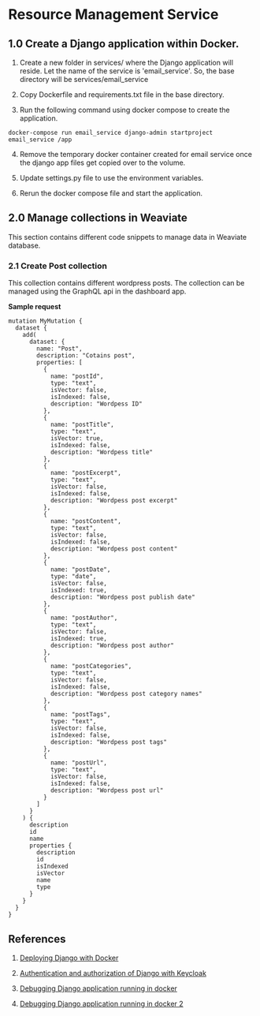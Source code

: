 # Resource Management Service


## 1.0 Create a Django application within Docker.

1. Create a new folder in services/ where the Django application will reside. Let the name of the service is 'email_service'. So, the base directory will be services/email_service

2. Copy Dockerfile and requirements.txt file in the base directory.

3. Run the following command using docker compose to create the application.

```
docker-compose run email_service django-admin startproject email_service /app
```

4. Remove the temporary docker container created for email service once the django app files get copied over to the volume.

5. Update settings.py file to use the environment variables.

6. Rerun the docker compose file and start the application.


## 2.0 Manage collections in Weaviate

This section contains different code snippets to manage data in Weaviate database.

### 2.1 Create Post collection

This collection contains different wordpress posts. The collection can be managed using the GraphQL api in the dashboard app.

**Sample request**

```
mutation MyMutation {
  dataset {
    add(
      dataset: {
        name: "Post", 
        description: "Cotains post", 
        properties: [
          {
            name: "postId", 
            type: "text", 
            isVector: false, 
            isIndexed: false, 
            description: "Wordpess ID"
          },
          {
            name: "postTitle", 
            type: "text", 
            isVector: true, 
            isIndexed: false, 
            description: "Wordpess title"
          },
          {
            name: "postExcerpt", 
            type: "text", 
            isVector: false, 
            isIndexed: false, 
            description: "Wordpess post excerpt"
          },
          {
            name: "postContent", 
            type: "text", 
            isVector: false, 
            isIndexed: false, 
            description: "Wordpess post content"
          },
          {
            name: "postDate", 
            type: "date", 
            isVector: false, 
            isIndexed: true, 
            description: "Wordpess post publish date"
          },
          {
            name: "postAuthor", 
            type: "text", 
            isVector: false, 
            isIndexed: true, 
            description: "Wordpess post author"
          },
          {
            name: "postCategories", 
            type: "text", 
            isVector: false, 
            isIndexed: false, 
            description: "Wordpess post category names"
          },
          {
            name: "postTags", 
            type: "text", 
            isVector: false, 
            isIndexed: false, 
            description: "Wordpess post tags"
          },
          {
            name: "postUrl", 
            type: "text", 
            isVector: false, 
            isIndexed: false, 
            description: "Wordpess post url"
          }
        ]
      }
    ) {
      description
      id
      name
      properties {
        description
        id
        isIndexed
        isVector
        name
        type
      }
    }
  }
}
```


## References

1. [Deploying Django with Docker](https://medium.com/powered-by-django/deploy-django-using-docker-compose-windows-3068f2d981c4)

2. [Authentication and authorization of Django with Keycloak](https://medium.com/@robertjosephk/setting-up-keycloak-in-django-with-django-allauth-cfc84fdbfee2)

3. [Debugging Django application running in docker](https://dev.to/ferkarchiloff/how-to-debug-django-inside-a-docker-container-with-vscode-4ef9)

4. [Debugging Django application running in docker 2](https://testdriven.io/blog/django-debugging-vs-code/)